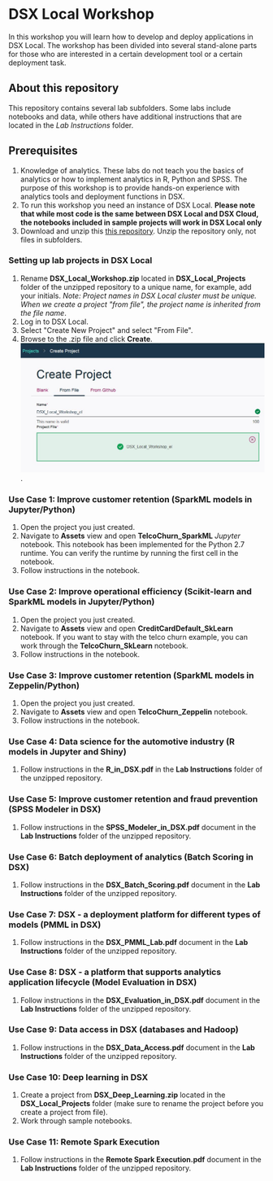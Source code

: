 # DSX Local Workshop
In this workshop you will learn how to develop and deploy applications in DSX Local. The workshop has been divided into several stand-alone parts for those who are interested in a certain development tool or a certain deployment task. 

## About this repository
This repository contains several lab subfolders. Some labs include notebooks and data, while others have additional instructions that are located in the *Lab Instructions* folder. 

## Prerequisites
1. Knowledge of analytics. These labs do not teach you the basics of analytics or how to implement analytics in R, Python and SPSS. The purpose of this workshop is to provide hands-on experience with analytics tools and deployment functions in DSX. 
2. To run this workshop you need an instance of DSX Local. **Please note that while most code is the same between DSX Local and DSX Cloud, the notebooks included in sample projects will work in DSX Local only**
3. Download and unzip this [this repository](https://codeload.github.com/elenalowery/DSX_Local_Workshop/zip/master). Unzip the repository only, not files in subfolders. 

### Setting up lab projects in DSX Local
1. Rename **DSX_Local_Workshop.zip** located in **DSX_Local_Projects** folder of the unzipped repository to a unique name, for example, add your initials.    *Note: Project names in DSX Local cluster must be unique. When we create a project "from file", the project name is inherited from the file name*. 
2. Log in to DSX Local.
3. Select "Create New Project" and select "From File".
4. Browse to the .zip file and click **Create**.
![ProjectFromFile](/img/CreateProjectFromFile.JPG?raw=true).

### Use Case 1: Improve customer retention (SparkML models in Jupyter/Python)
1. Open the project you just created. 
2. Navigate to **Assets** view and open **TelcoChurn_SparkML** *Jupyter* notebook. This notebook has been implemented for the Python 2.7 runtime. You can verify the runtime by running the first cell in the notebook. 
3. Follow instructions in the notebook.

### Use Case 2: Improve operational efficiency (Scikit-learn and SparkML models in Jupyter/Python)
1. Open the project you just created. 
2. Navigate to **Assets** view and open **CreditCardDefault_SkLearn** notebook. If you want to stay with the telco churn example, you can work through the **TelcoChurn_SkLearn** notebook. 
3. Follow instructions in the notebook.

### Use Case 3: Improve customer retention (SparkML models in Zeppelin/Python)
1. Open the project you just created. 
2. Navigate to **Assets** view and open **TelcoChurn_Zeppelin** notebook.
3. Follow instructions in the notebook.

### Use Case 4: Data science for the automotive industry (R models in Jupyter and Shiny)
1. Follow instructions in the **R_in_DSX.pdf** in the **Lab Instructions** folder of the unzipped repository. 

### Use Case 5: Improve customer retention and fraud prevention (SPSS Modeler in DSX)
1. Follow instructions in the **SPSS_Modeler_in_DSX.pdf** document in the **Lab Instructions** folder of the unzipped repository. 

### Use Case 6: Batch deployment of analytics (Batch Scoring in DSX)
1. Follow instructions in the **DSX_Batch_Scoring.pdf** document in the **Lab Instructions** folder of the unzipped repository. 

### Use Case 7: DSX - a deployment platform for different types of models (PMML in DSX)
1. Follow instructions in the **DSX_PMML_Lab.pdf** document in the **Lab Instructions** folder of the unzipped repository. 

### Use Case 8: DSX - a platform that supports analytics application lifecycle (Model Evaluation in DSX)
1. Follow instructions in the **DSX_Evaluation_in_DSX.pdf** document in the **Lab Instructions** folder of the unzipped repository. 

### Use Case 9: Data access in DSX (databases and Hadoop)
1. Follow instructions in the **DSX_Data_Access.pdf** document in the **Lab Instructions** folder of the unzipped repository. 

### Use Case 10: Deep learning in DSX
1. Create a project from **DSX_Deep_Learning.zip** located in the **DSX_Local_Projects** folder (make sure to rename the project before you create a project from file).
2. Work through sample notebooks. 

### Use Case 11: Remote Spark Execution
1. Follow instructions in the **Remote Spark Execution.pdf** document in the **Lab Instructions** folder of the unzipped repository. 
